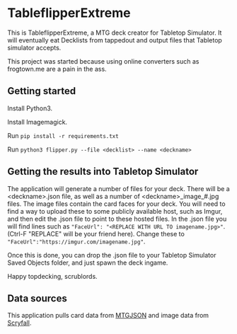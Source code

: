# TableflipperExtreme
This is TableflipperExtreme, a MTG deck creator for Tabletop Simulator. It will eventually eat Decklists from tappedout and output files that Tabletop simulator accepts.

This project was started because using online converters such as frogtown.me are a pain in the ass.

## Getting started

Install Python3.

Install Imagemagick.

Run `pip install -r requirements.txt`

Run `python3 flipper.py --file <decklist> --name <deckname>`

## Getting the results into Tabletop Simulator

The application will generate a number of files for your deck. There will be a \<deckname\>.json file, as well as a number of \<deckname\>\_image\_#.jpg files. The image files contain the card faces for your deck. You will need to find a way to upload these to some publicly available host, such as Imgur, and then edit the .json file to point to these hosted files. In the .json file you will find lines such as `"FaceUrl": "<REPLACE WITH URL TO imagename.jpg>"`. (Ctrl-F "REPLACE" will be your friend here). Change these to `"FaceUrl":"https://imgur.com/imagename.jpg"`.

Once this is done, you can drop the .json file to your Tabletop Simulator Saved Objects folder, and just spawn the deck ingame.

Happy topdecking, scrublords.

## Data sources

This application pulls card data from [MTGJSON](http://mtgjson.com/) and image data from [Scryfall](https://scryfall.com/).

